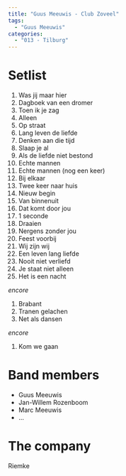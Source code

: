 ```yaml
---
title: "Guus Meeuwis - Club Zoveel"
tags:
  - "Guus Meeuwis"
categories:
  - "013 - Tilburg"
---
```

# Setlist

1. Was jij maar hier
1. Dagboek van een dromer
1. Toen ik je zag
1. Alleen
1. Op straat
1. Lang leven de liefde
1. Denken aan die tijd
1. Slaap je al
1. Als de liefde niet bestond
1. Echte mannen
1. Echte mannen (nog een keer)
1. Bij elkaar
1. Twee keer naar huis
1. Nieuw begin
1. Van binnenuit
1. Dat komt door jou
1. 1 seconde
1. Draaien
1. Nergens zonder jou
1. Feest voorbij
1. Wij zijn wij
1. Een leven lang liefde
1. Nooit niet verliefd
1. Je staat niet alleen
1. Het is een nacht

_encore_

1. Brabant
1. Tranen gelachen
1. Net als dansen

_encore_

1. Kom we gaan 

# Band members
* Guus Meeuwis
* Jan-Willem Rozenboom
* Marc Meeuwis
* ...

# The company
Riemke
